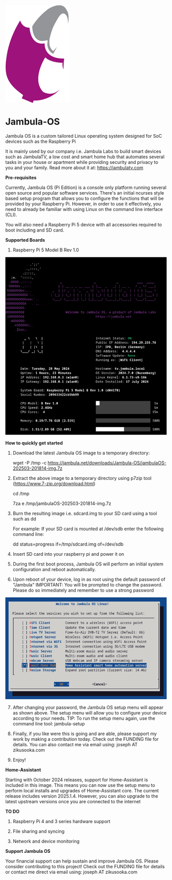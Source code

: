 ![alt text](logo.png "Jambula OS (Pi Edition)")
# Jambula-OS

Jambula OS is a custom tailored Linux operating system designed for SoC devices such as the Raspberry Pi

It is mainly used by our company i.e. Jambula Labs to build smart devices such as JambulaTV, 
a low cost and smart home hub that automates several tasks in your house or apartment while providing security and 
privacy to you and your family. Read more about it at: https://jambulatv.com


<b>Pre-requisites</b>

Currently, Jambula OS (Pi Edition) is a console only platform running several open source and popular software 
services.  There's an initial ncurses style based setup program that allows you to configure the functions that
will be provided by your Raspberry Pi.  However, in order to use it effectively, you need to already be 
familiar with using Linux on the command line interface (CLI).

You will also need a Raspberry Pi 5 device with all accessories required to boot including and SD card.  


<b>Supported Boards</b>

1. Raspberry Pi 5 Model B Rev 1.0


![alt text](console.png "Jambula OS (Pi Edition)")

<b> How to quickly get started </b>

1. Download the latest Jambula OS image to a temporary directory:

   wget -P /tmp -c https://jambula.net/downloads/Jambula-OS/jambulaOS-202503-201814-img.7z

2. Extract the above image to a temporary directory using p7zip tool (https://www.7-zip.org/download.html)

   cd /tmp

   7za e /tmp/jambulaOS-202503-201814-img.7z

3. Burn the resulting image i.e. sdcard.img to your SD card using a tool such as dd

   For example: If your SD card is mounted at /dev/sdb enter the following command line:

   dd status=progress if=/tmp/sdcard.img of=/dev/sdb

4. Insert SD card into your raspberry pi and power it on

5. During the first boot process, Jambula OS will perform an initial system 
   configuration and reboot automatically. 

6. Upon reboot of your device, log in as root using the default password of "Jambula"
   IMPORTANT: You will be prompted to change the password. Please do so immediately and 
   remember to use a strong password
  
  ![alt text](jambula_os_setup.png "Jambula OS Setup")

7. After changing your password, the Jambula OS setup menu will appear as shown above.
   The setup menu will allow you to configure your device according to your needs.
   TIP: To run the setup menu again, use the command line tool: jambula-setup

8. Finally, if you like were this is going and are able, please support my work by 
   making a contribution today.  Check out the FUNDING file for details.  You can also 
   contact me via email using: joseph AT zikusooka.com

9. Enjoy!



<b>Home-Assistant </b>

   Starting with October 2024 releases, support for Home-Assistant is included in this image.
   This means you can now use the setup menu to perform local installs and upgrades of
   Home-Assistant core. The current release includes version 2025.1.4.  However, you can also 
   upgrade to the latest upstream versions once you are connected to the internet



<b>TO DO</b>

1. Raspberry Pi 4 and 3 series hardware support

2. File sharing and syncing

3. Network and device monitoring


<b>Support Jambula OS</b>

   Your financial support can help sustain and improve Jambula OS.  Please consider contributing 
   to this project!  Check out the FUNDING file for details or contact me direct via email using: 
   joseph AT zikusooka.com

